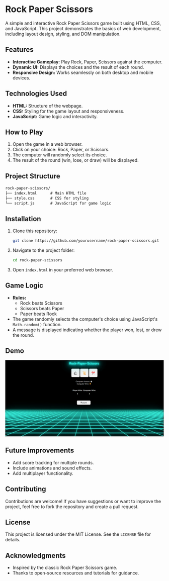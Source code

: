 # Rock Paper Scissors

A simple and interactive Rock Paper Scissors game built using HTML, CSS, and JavaScript. This project demonstrates the basics of web development, including layout design, styling, and DOM manipulation.

## Features

- **Interactive Gameplay:** Play Rock, Paper, Scissors against the computer.
- **Dynamic UI:** Displays the choices and the result of each round.
- **Responsive Design:** Works seamlessly on both desktop and mobile devices.

## Technologies Used

- **HTML:** Structure of the webpage.
- **CSS:** Styling for the game layout and responsiveness.
- **JavaScript:** Game logic and interactivity.

## How to Play

1. Open the game in a web browser.
2. Click on your choice: Rock, Paper, or Scissors.
3. The computer will randomly select its choice.
4. The result of the round (win, lose, or draw) will be displayed.

## Project Structure

```
rock-paper-scissors/
├── index.html      # Main HTML file
├── style.css       # CSS for styling
└── script.js       # JavaScript for game logic
```

## Installation

1. Clone this repository:
   ```bash
   git clone https://github.com/yourusername/rock-paper-scissors.git
   ```
2. Navigate to the project folder:
   ```bash
   cd rock-paper-scissors
   ```
3. Open `index.html` in your preferred web browser.

## Game Logic

- **Rules:**
  - Rock beats Scissors
  - Scissors beats Paper
  - Paper beats Rock
- The game randomly selects the computer's choice using JavaScript's `Math.random()` function.
- A message is displayed indicating whether the player won, lost, or drew the round.

## Demo

![Gameplay Screenshot](screenshot.png)

## Future Improvements

- Add score tracking for multiple rounds.
- Include animations and sound effects.
- Add multiplayer functionality.

## Contributing

Contributions are welcome! If you have suggestions or want to improve the project, feel free to fork the repository and create a pull request.

## License

This project is licensed under the MIT License. See the `LICENSE` file for details.

## Acknowledgments

- Inspired by the classic Rock Paper Scissors game.
- Thanks to open-source resources and tutorials for guidance.


